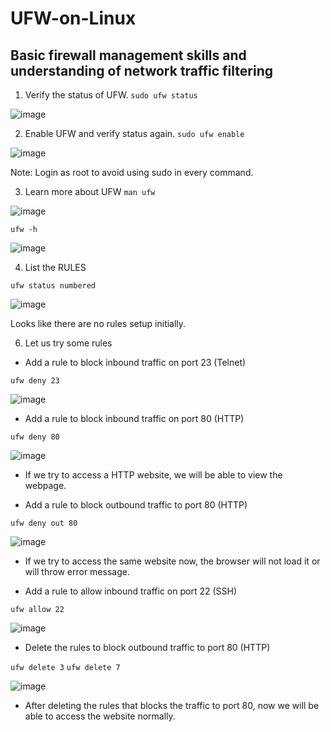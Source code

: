 # UFW-on-Linux

## Basic firewall management skills and understanding of network traffic filtering

1. Verify the status of UFW.
```sudo ufw status```

![image](https://github.com/user-attachments/assets/e204cfe9-825d-41d4-8dfe-e9260cc69cd8)

2. Enable UFW and verify status again.
```sudo ufw enable```

![image](https://github.com/user-attachments/assets/06e8b898-49f7-4516-b630-e4425e783c8a)

Note: Login as root to avoid using sudo in every command.

3. Learn more about UFW
```man ufw```

![image](https://github.com/user-attachments/assets/28ed8e7d-3bd5-4079-8f00-b5120dedd637)

```ufw -h```

![image](https://github.com/user-attachments/assets/2deac2f9-e126-400c-86f7-7e22c2cac1d7)

4. List the RULES

```ufw status numbered```

![image](https://github.com/user-attachments/assets/ef17bdb3-4a10-404f-8e71-c4455a4ec150)

Looks like there are no rules setup initially.

6. Let us try some rules

- Add a rule to block inbound traffic on port 23 (Telnet)

```ufw deny 23```

![image](https://github.com/user-attachments/assets/af63af7f-5e0b-46a7-9d03-79549dde23a5)

- Add a rule to block inbound traffic on port 80 (HTTP)

```ufw deny 80```

![image](https://github.com/user-attachments/assets/d801604c-7c5a-4ac6-8ac8-8c440e166e13)

- If we try to access a HTTP website, we will be able to view the webpage.
  
- Add a rule to block outbound traffic to port 80 (HTTP)

```ufw deny out 80```

![image](https://github.com/user-attachments/assets/e85655a1-9e00-495c-90a4-6f1eb00c725e)

- If we try to access the same website now, the browser will not load it or will throw error message.

- Add a rule to allow inbound traffic on port 22 (SSH)

```ufw allow 22```

![image](https://github.com/user-attachments/assets/30bf7f2f-15f4-46e2-af50-8d5f4622cddd)

- Delete the rules to block outbound traffic to port 80 (HTTP)
  
```ufw delete 3```
```ufw delete 7```

![image](https://github.com/user-attachments/assets/30dd13cf-cac5-4a05-9a24-81b2d8533a04)

- After deleting the rules that blocks the traffic to port 80, now we will be able to access the website normally.













